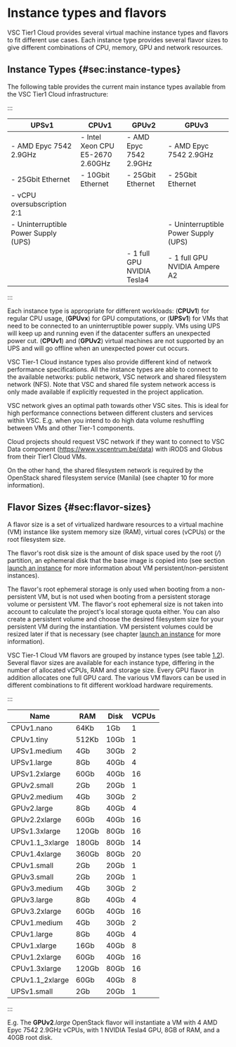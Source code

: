 # Instance types and flavors

VSC Tier1 Cloud provides several virtual machine instance types and
flavors to fit different use cases. Each instance type provides several
flavor sizes to give different combinations of CPU, memory, GPU and
network resources.

## Instance Types {#sec:instance-types}

The following table provides the current main instance types available
from the VSC Tier1 Cloud infrastructure:


:::

 **UPSv1**                          | **CPUv1**                       | **GPUv2**            | **GPUv3**            |
------------------------------------|---------------------------------|----------------------|----------------------|
- AMD Epyc 7542 2.9GHz              |- Intel Xeon CPU E5-2670 2.60GHz |- AMD Epyc 7542 2.9GHz|- AMD Epyc 7542 2.9GHz
- 25Gbit Ethernet                   |- 10Gbit Ethernet                |- 25Gbit Ethernet     |- 25Gbit Ethernet     
- vCPU oversubscription 2:1         |                                 |                      |                      
- Uninterruptible Power Supply (UPS)|    |                      |- Uninterruptible Power Supply (UPS)
| | |- 1 full GPU NVIDIA Tesla4|- 1 full GPU NVIDIA Ampere A2 

:::

Each instance type is appropriate for different workloads: (**CPUv1**) for
regular CPU usage, (**GPUvx**) for GPU computations, or (**UPSv1**) for VMs that need to
be connected to an uninterruptible power supply. VMs using UPS will keep
up and running even if the datacenter suffers an unexpected power cut.
(**CPUv1**) and (**GPUv2**) virtual machines are not supported by an UPS and will go
offline when an unexpected power cut occurs.

VSC Tier-1 Cloud instance types also provide different kind of network
performance specifications. All the instance types are able to connect
to the available networks: public network, VSC network and shared
filesystem network (NFS). Note that VSC and shared file system network
access is only made available if explicitly requested in the project
application.

VSC network gives an optimal path towards other VSC sites. This is ideal
for high performance connections between different clusters and services
within VSC. E.g. when you intend to do high data volume reshuffling
between VMs and other Tier-1 components.

Cloud projects should request VSC network if they want to connect to VSC
Data component (<https://www.vscentrum.be/data>) with iRODS and Globus
from their Tier1 Cloud VMs.

On the other hand, the shared filesystem network is required by the
OpenStack shared filesystem service (Manila) (see chapter 10 for more information).

## Flavor Sizes {#sec:flavor-sizes}

A flavor size is a set of virtualized hardware resources to a virtual
machine (VM) instance like system memory size (RAM), virtual cores
(vCPUs) or the root filesystem size.

The flavor's root disk size is the amount of disk space used by the root
(*/*) partition, an ephemeral disk that the base image is copied into
(see section [launch an instance](./ch_LaunchInstances.tex.md#launch-an-instance)
 for more information about VM persistent/non-persistent instances).

The flavor's root ephemeral storage is only used when booting from a
non-persistent VM, but is not used when booting from a persistent
storage volume or persistent VM. The flavor's root ephemeral size is not
taken into account to calculate the project's local storage quota
either. You can also create a persistent volume and choose the desired
filesystem size for your persistent VM during the instantiation. VM
persistent volumes could be resized later if that is necessary (see
chapter [launch an instance](./ch_LaunchInstances.tex.md#launch-an-instance)
 for more information).

VSC Tier-1 Cloud VM flavors are grouped by instance types (see table
[1.2](#table:flavor-size)). Several flavor sizes are available for
each instance type, differing in the number of allocated vCPUs, RAM and
storage size. Every GPU flavor in addition allocates one full GPU card. The
various VM flavors can be used in different combinations to fit
different workload hardware requirements.

:::


| Name            |    RAM| Disk    | VCPUs |
|-----------------|-------|---------|-------|
| CPUv1.nano      |  64Kb |    1Gb  |     1 |
| CPUv1.tiny      | 512Kb |   10Gb  |     1 |
| UPSv1.medium    |   4Gb |   30Gb  |     2 |
| UPSv1.large     |   8Gb |   40Gb  |     4 |
| UPSv1.2xlarge   |  60Gb |   40Gb  |    16 |
| GPUv2.small     |   2Gb |   20Gb  |     1 |
| GPUv2.medium    |   4Gb |   30Gb  |     2 |
| GPUv2.large     |   8Gb |   40Gb  |     4 |
| GPUv2.2xlarge   |  60Gb |   40Gb  |    16 |
| UPSv1.3xlarge   | 120Gb |   80Gb  |    16 |
| CPUv1.1_3xlarge | 180Gb |   80Gb  |    14 |
| CPUv1.4xlarge   | 360Gb |   80Gb  |    20 |
| CPUv1.small     |   2Gb |   20Gb  |     1 |
| GPUv3.small     |   2Gb |   20Gb  |     1 |
| GPUv3.medium    |   4Gb |   30Gb  |     2 |
| GPUv3.large     |   8Gb |   40Gb  |     4 |
| GPUv3.2xlarge   |  60Gb |   40Gb  |    16 |
| CPUv1.medium    |   4Gb |   30Gb  |     2 |
| CPUv1.large     |   8Gb |   40Gb  |     4 |
| CPUv1.xlarge    |  16Gb |   40Gb  |     8 |
| CPUv1.2xlarge   |  60Gb |   40Gb  |    16 |
| CPUv1.3xlarge   | 120Gb |   80Gb  |    16 |
| CPUv1.1_2xlarge |  60Gb |   40Gb  |     8 |
| UPSv1.small     |   2Gb |   20Gb  |     1 |


:::

E.g. The **GPUv2**._large_ OpenStack flavor will instantiate a VM with 4 AMD Epyc
7542 2.9GHz vCPUs, with 1 NVIDIA Tesla4 GPU, 8GB of RAM, and a 40GB
root disk.

